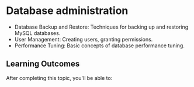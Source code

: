 # Database administration

- Database Backup and Restore: Techniques for backing up and restoring MySQL databases.
- User Management: Creating users, granting permissions.
- Performance Tuning: Basic concepts of database performance tuning.

## Learning Outcomes

After completing this topic, you'll be able to: